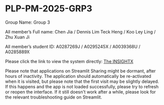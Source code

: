 # PLP-PM-2025-GRP3

Group Name:
Group 3

All member’s Full name:
Chen Jia /
Dennis Lim Teck Heng /
Koo Ley Ling /
Zhu Xuan Ji 

All member’s student ID:
A0287269J /
A0295245X /
A0039368U /
A0285889X 

Please click the link to view the system directly: [The INSIGHTX](https://plpuigit-250420.streamlit.app/)

Please note that applications on Streamlit Sharing might be dormant, after hours of inactivity. The application should automatically be re-activated when it is visited, but please note that the first visit may be slightly delayed. If this happens and the app is not loaded successfully, please try to refresh or reopen the interface. If it still doesn't work after a while, please look for the relevant troubleshooting guide on Streamlit.
